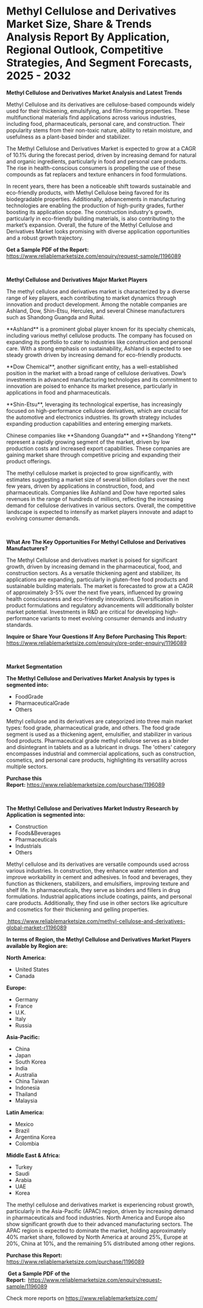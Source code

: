 <p><h1>Methyl Cellulose and Derivatives Market Size, Share & Trends Analysis Report By Application, Regional Outlook, Competitive Strategies, And Segment Forecasts, 2025 - 2032</h1></p><p><strong>Methyl Cellulose and Derivatives Market Analysis and Latest Trends</strong></p>
<p><p>Methyl Cellulose and its derivatives are cellulose-based compounds widely used for their thickening, emulsifying, and film-forming properties. These multifunctional materials find applications across various industries, including food, pharmaceuticals, personal care, and construction. Their popularity stems from their non-toxic nature, ability to retain moisture, and usefulness as a plant-based binder and stabilizer.</p><p>The Methyl Cellulose and Derivatives Market is expected to grow at a CAGR of 10.1% during the forecast period, driven by increasing demand for natural and organic ingredients, particularly in food and personal care products. The rise in health-conscious consumers is propelling the use of these compounds as fat replacers and texture enhancers in food formulations.</p><p>In recent years, there has been a noticeable shift towards sustainable and eco-friendly products, with Methyl Cellulose being favored for its biodegradable properties. Additionally, advancements in manufacturing technologies are enabling the production of high-purity grades, further boosting its application scope. The construction industry's growth, particularly in eco-friendly building materials, is also contributing to the market’s expansion. Overall, the future of the Methyl Cellulose and Derivatives Market looks promising with diverse application opportunities and a robust growth trajectory.</p></p>
<p><strong>Get a Sample PDF of the Report:&nbsp;</strong> <a href="https://www.reliablemarketsize.com/enquiry/request-sample/1196089?utm_campaign=1143&utm_medium=2&utm_source=Github&utm_content=ia&utm_term=22032025&utm_id=methyl-cellulose-and-derivatives">https://www.reliablemarketsize.com/enquiry/request-sample/1196089</a></p>
<p>&nbsp;</p>
<p><strong>Methyl Cellulose and Derivatives Major Market Players</strong></p>
<p><p>The methyl cellulose and derivatives market is characterized by a diverse range of key players, each contributing to market dynamics through innovation and product development. Among the notable companies are Ashland, Dow, Shin-Etsu, Hercules, and several Chinese manufacturers such as Shandong Guangda and Ruitai.</p><p>**Ashland** is a prominent global player known for its specialty chemicals, including various methyl cellulose products. The company has focused on expanding its portfolio to cater to industries like construction and personal care. With a strong emphasis on sustainability, Ashland is expected to see steady growth driven by increasing demand for eco-friendly products.</p><p>**Dow Chemical**, another significant entity, has a well-established position in the market with a broad range of cellulose derivatives. Dow’s investments in advanced manufacturing technologies and its commitment to innovation are poised to enhance its market presence, particularly in applications in food and pharmaceuticals.</p><p>**Shin-Etsu**, leveraging its technological expertise, has increasingly focused on high-performance cellulose derivatives, which are crucial for the automotive and electronics industries. Its growth strategy includes expanding production capabilities and entering emerging markets.</p><p>Chinese companies like **Shandong Guangda** and **Shandong Yiteng** represent a rapidly growing segment of the market, driven by low production costs and increased export capabilities. These companies are gaining market share through competitive pricing and expanding their product offerings.</p><p>The methyl cellulose market is projected to grow significantly, with estimates suggesting a market size of several billion dollars over the next few years, driven by applications in construction, food, and pharmaceuticals. Companies like Ashland and Dow have reported sales revenues in the range of hundreds of millions, reflecting the increasing demand for cellulose derivatives in various sectors. Overall, the competitive landscape is expected to intensify as market players innovate and adapt to evolving consumer demands.</p></p>
<p>&nbsp;</p>
<p><strong>What Are The Key Opportunities For Methyl Cellulose and Derivatives Manufacturers?</strong></p>
<p><p>The Methyl Cellulose and derivatives market is poised for significant growth, driven by increasing demand in the pharmaceutical, food, and construction sectors. As a versatile thickening agent and stabilizer, its applications are expanding, particularly in gluten-free food products and sustainable building materials. The market is forecasted to grow at a CAGR of approximately 3-5% over the next five years, influenced by growing health consciousness and eco-friendly innovations. Diversification in product formulations and regulatory advancements will additionally bolster market potential. Investments in R&D are critical for developing high-performance variants to meet evolving consumer demands and industry standards.</p></p>
<p><strong>Inquire or Share Your Questions If Any Before Purchasing This Report:</strong> <a href="https://www.reliablemarketsize.com/enquiry/pre-order-enquiry/1196089?utm_campaign=1143&utm_medium=2&utm_source=Github&utm_content=ia&utm_term=22032025&utm_id=methyl-cellulose-and-derivatives">https://www.reliablemarketsize.com/enquiry/pre-order-enquiry/1196089</a></p>
<p>&nbsp;</p>
<p><strong>Market Segmentation</strong></p>
<p><strong>The Methyl Cellulose and Derivatives Market Analysis by types is segmented into:</strong></p>
<p><ul><li>FoodGrade</li><li>PharmaceuticalGrade</li><li>Others</li></ul></p>
<p><p>Methyl cellulose and its derivatives are categorized into three main market types: food grade, pharmaceutical grade, and others. The food grade segment is used as a thickening agent, emulsifier, and stabilizer in various food products. Pharmaceutical grade methyl cellulose serves as a binder and disintegrant in tablets and as a lubricant in drugs. The 'others' category encompasses industrial and commercial applications, such as construction, cosmetics, and personal care products, highlighting its versatility across multiple sectors.</p></p>
<p><strong>Purchase this Report:&nbsp;</strong><a href="https://www.reliablemarketsize.com/purchase/1196089?utm_campaign=1143&utm_medium=2&utm_source=Github&utm_content=ia&utm_term=22032025&utm_id=methyl-cellulose-and-derivatives">https://www.reliablemarketsize.com/purchase/1196089</a></p>
<p>&nbsp;</p>
<p><strong>The Methyl Cellulose and Derivatives Market Industry Research by Application is segmented into:</strong></p>
<p><ul><li>Construction</li><li>Foods&Beverages</li><li>Pharmaceuticals</li><li>Industrials</li><li>Others</li></ul></p>
<p><p>Methyl cellulose and its derivatives are versatile compounds used across various industries. In construction, they enhance water retention and improve workability in cement and adhesives. In food and beverages, they function as thickeners, stabilizers, and emulsifiers, improving texture and shelf life. In pharmaceuticals, they serve as binders and fillers in drug formulations. Industrial applications include coatings, paints, and personal care products. Additionally, they find use in other sectors like agriculture and cosmetics for their thickening and gelling properties.</p></p>
<p><a href="https://www.reliablemarketsize.com/methyl-cellulose-and-derivatives-global-market-r1196089?utm_campaign=1143&utm_medium=2&utm_source=Github&utm_content=ia&utm_term=22032025&utm_id=methyl-cellulose-and-derivatives">&nbsp;https://www.reliablemarketsize.com/methyl-cellulose-and-derivatives-global-market-r1196089</a></p>
<p><strong>In terms of Region, the Methyl Cellulose and Derivatives Market Players available by Region are:</strong></p>
<p>
    <p> <strong> North America: </strong>
        <ul>
            <li>United States</li>
            <li>Canada</li>
        </ul>
        </p> 
    <p> <strong> Europe: </strong>
        <ul>
            <li>Germany</li>
            <li>France</li>
            <li>U.K.</li>
            <li>Italy</li>
            <li>Russia</li>
        </ul>
        </p> 
    <p> <strong> Asia-Pacific: </strong>
        <ul>
            <li>China</li>
            <li>Japan</li>
            <li>South Korea</li>
            <li>India</li>
            <li>Australia</li>
            <li>China Taiwan</li>
            <li>Indonesia</li>
            <li>Thailand</li>
            <li>Malaysia</li>
        </ul>
        </p> 
    <p> <strong> Latin America: </strong>
        <ul>
            <li>Mexico</li>
            <li>Brazil</li>
            <li>Argentina Korea</li>
            <li>Colombia</li>
        </ul>
        </p> 
    <p> <strong> Middle East & Africa: </strong>
        <ul>
            <li>Turkey</li>
            <li>Saudi</li>
            <li>Arabia</li>
            <li>UAE</li>
            <li>Korea</li>
        </ul>
    </p>
    </p>
<p><p>The methyl cellulose and derivatives market is experiencing robust growth, particularly in the Asia-Pacific (APAC) region, driven by increasing demand in pharmaceuticals and food industries. North America and Europe also show significant growth due to their advanced manufacturing sectors. The APAC region is expected to dominate the market, holding approximately 40% market share, followed by North America at around 25%, Europe at 20%, China at 10%, and the remaining 5% distributed among other regions.</p></p>
<p><strong>Purchase this Report: </strong><a href="https://www.reliablemarketsize.com/purchase/1196089?utm_campaign=1143&utm_medium=2&utm_source=Github&utm_content=ia&utm_term=22032025&utm_id=methyl-cellulose-and-derivatives">https://www.reliablemarketsize.com/purchase/1196089</a></p>
<p>&nbsp;<strong>Get a Sample PDF of the Report:&nbsp;&nbsp;</strong><a href="https://www.reliablemarketsize.com/enquiry/request-sample/1196089?utm_campaign=1143&utm_medium=2&utm_source=Github&utm_content=ia&utm_term=22032025&utm_id=methyl-cellulose-and-derivatives">https://www.reliablemarketsize.com/enquiry/request-sample/1196089</a></p>
<p><strong></strong></p>
<p>Check more reports on <a href="https://www.reliablemarketsize.com/?utm_campaign=1143&utm_medium=2&utm_source=Github&utm_content=ia&utm_term=22032025&utm_id=methyl-cellulose-and-derivatives">https://www.reliablemarketsize.com/</a></p>